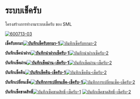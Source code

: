 # ระบบเช็ครับ

โครงสร้างการทำงานระบบเช็ครับ ของ SML

[![600713-03](http://www.smlaccount.com/manual/wp-content/uploads/2017/10/600713-03.jpg)](http://www.smlaccount.com/manual/wp-content/uploads/2017/10/600713-03.jpg)



**เช็ครับยกมา[![บันทึกเช็ครับยกมา-1](http://www.smlaccount.com/manual/wp-content/uploads/2017/10/บันทึกเช็ครับยกมา-1.jpg)](http://www.smlaccount.com/manual/wp-content/uploads/2017/10/บันทึกเช็ครับยกมา-1.jpg)**[![บันทึกเช็ครับยกมา-2](http://www.smlaccount.com/manual/wp-content/uploads/2017/10/บันทึกเช็ครับยกมา-2.jpg)](http://www.smlaccount.com/manual/wp-content/uploads/2017/10/บันทึกเช็ครับยกมา-2.jpg)



**บันทึกเช็คนำฝาก[![บันทึกนำฝากเช็ครับ-1](http://www.smlaccount.com/manual/wp-content/uploads/2017/10/บันทึกนำฝากเช็ครับ-1.jpg)](http://www.smlaccount.com/manual/wp-content/uploads/2017/10/บันทึกนำฝากเช็ครับ-1.jpg)**[![บันทึกนำฝากเช็ครับ-2](http://www.smlaccount.com/manual/wp-content/uploads/2017/10/บันทึกนำฝากเช็ครับ-2.jpg)](http://www.smlaccount.com/manual/wp-content/uploads/2017/10/บันทึกนำฝากเช็ครับ-2.jpg)



**บันทึกเช็คผ่าน[![บันทึกเช็คผ่าน-เช็ครับ-1](http://www.smlaccount.com/manual/wp-content/uploads/2017/10/บันทึกเช็คผ่าน-เช็ครับ-1.jpg)](http://www.smlaccount.com/manual/wp-content/uploads/2017/10/บันทึกเช็คผ่าน-เช็ครับ-1.jpg)**[![บันทึกเช็คผ่าน-เช็ครับ-2](http://www.smlaccount.com/manual/wp-content/uploads/2017/10/บันทึกเช็คผ่าน-เช็ครับ-2.jpg)](http://www.smlaccount.com/manual/wp-content/uploads/2017/10/บันทึกเช็คผ่าน-เช็ครับ-2.jpg)



**บันทึกเช็คคืน[![บันทึกเช็คคืน-เช็ครับ-1](http://www.smlaccount.com/manual/wp-content/uploads/2017/10/บันทึกเช็คคืน-เช็ครับ-1.jpg)](http://www.smlaccount.com/manual/wp-content/uploads/2017/10/บันทึกเช็คคืน-เช็ครับ-1.jpg)**[![บันทึกเช็คคืน-เช็ครับ-2](http://www.smlaccount.com/manual/wp-content/uploads/2017/10/บันทึกเช็คคืน-เช็ครับ-2.jpg)](http://www.smlaccount.com/manual/wp-content/uploads/2017/10/บันทึกเช็คคืน-เช็ครับ-2.jpg)



**บันทึกเปลี่ยนเช็ค[![บันทึกการเปลี่ยนเช็ค-เช็ครับ-1](http://www.smlaccount.com/manual/wp-content/uploads/2017/10/บันทึกการเปลี่ยนเช็ค-เช็ครับ-1.jpg)](http://www.smlaccount.com/manual/wp-content/uploads/2017/10/บันทึกการเปลี่ยนเช็ค-เช็ครับ-1.jpg)**[![บันทึกการเปลี่ยนเช็ค-เช็ครับ-2](http://www.smlaccount.com/manual/wp-content/uploads/2017/10/บันทึกการเปลี่ยนเช็ค-เช็ครับ-2.jpg)](http://www.smlaccount.com/manual/wp-content/uploads/2017/10/บันทึกการเปลี่ยนเช็ค-เช็ครับ-2.jpg)



**บันทึกเช็คขาดสิทธิ์**[![บันทึกเช็คขาดสิทธิ์-เช็ครับ-1](http://www.smlaccount.com/manual/wp-content/uploads/2017/10/บันทึกเช็คขาดสิทธิ์-เช็ครับ-1.jpg)](http://www.smlaccount.com/manual/wp-content/uploads/2017/10/บันทึกเช็คขาดสิทธิ์-เช็ครับ-1.jpg)
[![บันทึกเช็คขาดสิทธิ์-เช็ครับ-2](http://www.smlaccount.com/manual/wp-content/uploads/2017/10/บันทึกเช็คขาดสิทธิ์-เช็ครับ-2.jpg)](http://www.smlaccount.com/manual/wp-content/uploads/2017/10/บันทึกเช็คขาดสิทธิ์-เช็ครับ-2.jpg)








